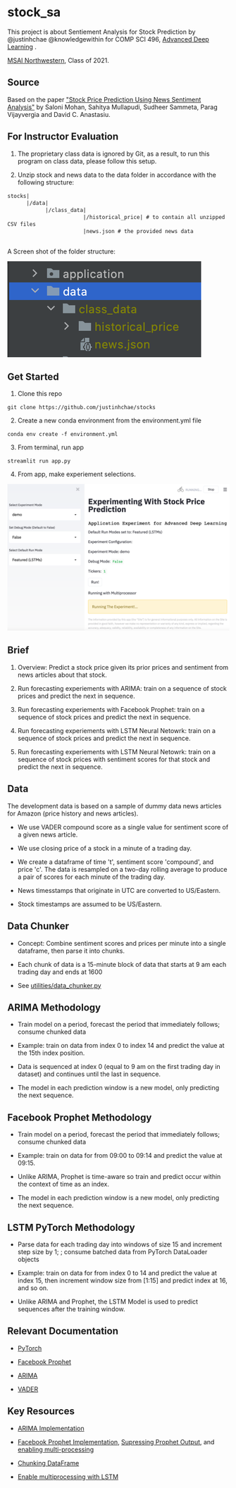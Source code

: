 # stock_sa

This project is about Sentiement Analysis for Stock Prediction by @justinhchae @knowledgewithin for COMP SCI 496, [Advanced Deep Learning](https://www.mccormick.northwestern.edu/artificial-intelligence/curriculum/descriptions/msai-449.html) .

[MSAI Northwestern](https://www.mccormick.northwestern.edu/artificial-intelligence/), Class of 2021.

## Source

Based on the paper ["Stock Price Prediction Using News Sentiment Analysis"](https://ieeexplore.ieee.org/document/8848203) by Saloni Mohan, Sahitya Mullapudi, Sudheer Sammeta, Parag Vijayvergia and David C. Anastasiu.

## For Instructor Evaluation

1. The proprietary class data is ignored by Git, as a result, to run this program on class data, please follow this setup.

2. Unzip stock and news data to the data folder in accordance with the following structure:

```
stocks|
      |/data|
            |/class_data|
                        |/historical_price| # to contain all unzipped CSV files
                        |news.json # the provided news data
       
```

A Screen shot of the folder structure:

![path](https://github.com/justinhchae/stocks/blob/main/data_cap.png)

## Get Started

1. Clone this repo
```terminal
git clone https://github.com/justinhchae/stocks
```

2. Create a new conda environment from the environment.yml file
```terminal
conda env create -f environment.yml
```

3. From terminal, run app
```terminal
streamlit run app.py
```

4. From app, make experiement selections. 

![application](https://github.com/justinhchae/stocks/blob/main/app_cap.png)

## Brief

1. Overview: Predict a stock price given its prior prices and sentiment from news articles about that stock.

2. Run forecasting experiements with ARIMA: train on a sequence of stock prices and predict the next in sequence.

3. Run forecasting experiements with Facebook Prophet: train on a sequence of stock prices and predict the next in sequence.

4. Run forecasting experiements with LSTM Neural Netowrk: train on a sequence of stock prices and predict the next in sequence.

5. Run forecasting experiements with LSTM Neural Netowrk: train on a sequence of stock prices with sentiment scores for that stock and predict the next in sequence.

## Data

The development data is based on a sample of dummy data news articles for Amazon (price history and news articles).

* We use VADER compound score as a single value for sentiment score of a given news article.

* We use closing price of a stock in a minute of a trading day.

* We create a dataframe of time 't', sentiment score 'compound', and price 'c'. The data is resampled on a two-day rolling average to produce a pair of scores for each minute of the trading day.

* News timesstamps that originate in UTC are converted to US/Eastern.

* Stock timestamps are assumed to be US/Eastern.

## Data Chunker

* Concept: Combine sentiment scores and prices per minute into a single dataframe, then parse it into chunks. 

* Each chunk of data is a 15-minute block of data that starts at 9 am each trading day and ends at 1600

* See [utilities/data_chunker.py](https://github.com/justinhchae/stocks/blob/main/utilities/data_chunker.py)

## ARIMA Methodology

* Train model on a period, forecast the period that immediately follows; consume chunked data

* Example: train on data from index 0 to index 14 and predict the value at the 15th index position.

* Data is sequenced at index 0 (equal to 9 am on the first trading day in dataset) and continues until the last in sequence.

* The model in each prediction window is a new model, only predicting the next sequence.

## Facebook Prophet Methodology

* Train model on a period, forecast the period that immediately follows; consume chunked data

* Example: train on data for from 09:00 to 09:14 and predict the value at 09:15.

* Unlike ARIMA, Prophet is time-aware so train and predict occur within the context of time as an index.

* The model in each prediction window is a new model, only predicting the next sequence.

## LSTM PyTorch Methodology

* Parse data for each trading day into windows of size 15 and increment step size by 1; ; consume batched data from PyTorch DataLoader objects

* Example: train on data for from index 0 to 14 and predict the value at index 15, then increment window size from [1:15] and predict index at 16, and so on.

* Unlike ARIMA and Prophet, the LSTM Model is used to predict sequences after the training window.

## Relevant Documentation

* [PyTorch](https://pytorch.org/docs/stable/generated/torch.nn.LSTM.html)

* [Facebook Prophet](https://facebook.github.io/prophet/)

* [ARIMA](https://www.statsmodels.org/stable/index.html)

* [VADER](https://pypi.org/project/vaderSentiment/)

## Key Resources

* [ARIMA Implementation](https://towardsdatascience.com/time-series-forecasting-predicting-stock-prices-using-an-arima-model-2e3b3080bd70)

* [Facebook Prophet Implementation](https://medium.com/spikelab/forecasting-multiples-time-series-using-prophet-in-parallel-2515abd1a245), [Supressing Prophet Output](https://stackoverflow.com/questions/2125702/how-to-suppress-console-output-in-python), and [enabling multi-processing](https://medium.com/spikelab/forecasting-multiples-time-series-using-prophet-in-parallel-2515abd1a245)

* [Chunking DataFrame](https://yaoyao.codes/pandas/2018/01/23/pandas-split-a-dataframe-into-chunks)

* [Enable multiprocessing with LSTM](https://pytorch.org/docs/stable/notes/multiprocessing.html)
